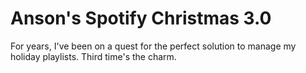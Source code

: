 # Anson's Spotify Christmas 3.0

For years, I've been on a quest for the perfect solution to manage my holiday playlists. Third time's the charm.

